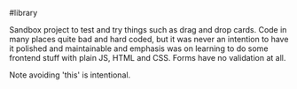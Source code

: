 #library

Sandbox project to test and try things such as drag and drop cards. Code in many places quite bad and hard coded, but it was never an intention to have it polished and maintainable and emphasis was on learning to do some frontend stuff with plain JS, HTML and CSS. Forms have no validation at all.

Note avoiding 'this' is intentional.